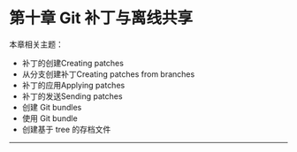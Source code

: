 # 第十章 Git 补丁与离线共享

本章相关主题：

- 补丁的创建Creating patches
- 从分支创建补丁Creating patches from branches
- 补丁的应用Applying patches
- 补丁的发送Sending patches
- 创建 Git bundles
- 使用 Git bundle
- 创建基于 tree 的存档文件

---




